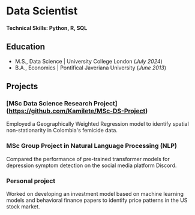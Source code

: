 # Data Scientist

#### Technical Skills: Python, R, SQL

## Education
- M.S., Data Science	| University College London (_July 2024_)	 			        		
- B.A., Economics | Pontifical Javeriana University (_June 2013_)

## Projects
### [MSc Data Science Research Project] (https://github.com/Kamilete/MSc-DS-Project)

Employed a Geographically Weighted Regression model to identify spatial non-stationarity in Colombia's femicide data.

### MSc Group Project in Natural Language Processing (NLP)

Compared the performance of pre-trained transformer models for depression symptom detection on the social media platform Discord.

### Personal project

Worked on developing an investment model based on machine learning models and behavioral finance papers to identify price patterns in the US stock market.

